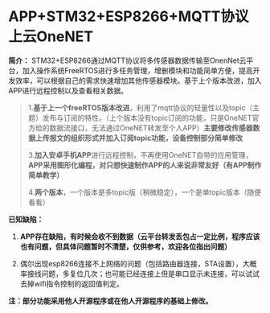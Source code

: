 # APP+STM32+ESP8266+MQTT协议上云OneNET

**简介：** STM32+ESP8266通过MQTT协议将多传感器数据传输至OnenNet云平台，加入操作系统FreeRTOS进行多任务管理，增删模块和功能简单方便，提高开发效率，可以根据自己的需求快速增加其他传感器模块。基于上个版本改进，加入APP进行远程控制以及查看相关数据。

> 1.**基于上一个freeRTOS版本改进**，利用了mqtt协议的轻量性以及topic（主题）发布与订阅的特性。（上个版本没有topic订阅的功能，只是OneNET官方给的数据流接口，无法通过OneNET转发至个人APP）**主要修改传感器数据上传报文的组织形式并加入订阅topic功能，设备控制部分简单修改**
>
> 3.**加入安卓手机APP**进行远程控制，不再使用OneNET自带的应用管理，**APP采用图形化编程，对只想快速制作APP的人来说非常友好（有APP制作简单教学）**
>
> 4.**两个版本**，一个版本是多topic版（稍微稳定），一个是单topic版本（随便看看）

**已知缺陷：**

1. **APP存在缺陷，有时候会收不到数据（云平台转发丢包占一定比例，程序应该也有问题，但具体问题暂时不清楚，仅供参考，欢迎各位指出问题）**

2. 偶尔出现esp8266连接不上网络的问题（包括路由器连接，STA设置），大概率接线问题，多复位几次；也可能已经连接上但是串口显示未连接，可以试试去掉wifi指令控制的返回值判定。

**注：部分功能采用他人开源程序或在他人开源程序的基础上修改。**